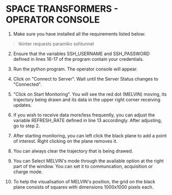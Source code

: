 # SPACE TRANSFORMERS - OPERATOR CONSOLE

1. Make sure you have installed all the requirements listed below:
  > tkinter
  > requests
  > paramiko
  > sshtunnel

2. Ensure that the variables SSH_USERNAME and SSH_PASSWORD defined in lines 16-17 of the program contain your credentials.

3. Run the python program. The operator console will appear.

4. Click on "Connect to Server". Wait until the Server Status changes to "Connected".

5. "Click on Start Monitoring". You will see the red dot (MELVIN) moving, its trajectory being drawn and its data in the upper right corner receiving updates.

6. If you wish to receive data more/less frequently, you can adjust the variable REFRESH_RATE defined in line 13 accordingly. After adjusting, go to step 2.

7. After starting monitoring, you can left click the black plane to add a point of interest. Right clicking on the plane removes it.

8. You can always clear the trajectory that is being drawed.

9. You can Select MELVIN's mode through the available option at the right part of the window. You can set it to communcation, acquisition or charge mode.

10. To help the visualisation of MELVIN's position, the grid on the black plane consists of squares with dimensions 1000x1000 pixels each.